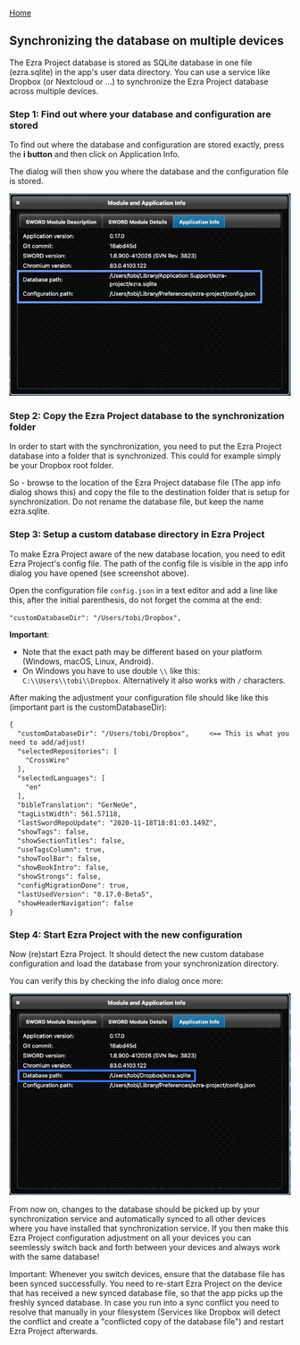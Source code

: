 <p id="navigation">
  <a href="https://ezra-project.net">Home</a>
</p>

## Synchronizing the database on multiple devices

The Ezra Project database is stored as SQLite database in one file (ezra.sqlite) in the app's user data directory. You can use a service like Dropbox (or Nextcloud or ...) to synchronize the Ezra Project database across multiple devices.

### Step 1: Find out where your database and configuration are stored

To find out where the database and configuration are stored exactly, press the **i button** and then click on Application Info.

The dialog will then show you where the database and the configuration file is stored.

![Application Info](/assets/screenshots/ezra_db_and_config_path.png "Application info dialog showing db and configuration path")

### Step 2: Copy the Ezra Project database to the synchronization folder

In order to start with the synchronization, you need to put the Ezra Project database into a folder that is synchronized. This could for example simply be your Dropbox root folder.

So - browse to the location of the Ezra Project database file (The app info dialog shows this) and copy the file to the destination folder that is setup for synchronization. Do not rename the database file, but keep the name ezra.sqlite.

### Step 3: Setup a custom database directory in Ezra Project

To make Ezra Project aware of the new database location, you need to edit Ezra Project's config file. The path of the config file is visible in the app info dialog you have opened (see screenshot above).

Open the configuration file `config.json` in a text editor and add a line like this, after the initial parenthesis, do not forget the comma at the end:

`"customDatabaseDir": "/Users/tobi/Dropbox",`

**Important**:

* Note that the exact path may be different based on your platform (Windows, macOS, Linux, Android).
* On Windows you have to use double `\\` like this: `C:\\Users\\tobi\\Dropbox`. Alternatively it also works with `/` characters.

After making the adjustment your configuration file should like like this (important part is the customDatabaseDir):

    {
      "customDatabaseDir": "/Users/tobi/Dropbox",     <== This is what you need to add/adjust!
      "selectedRepositories": [
        "CrossWire"
      ],
      "selectedLanguages": [
        "en"
      ],
      "bibleTranslation": "GerNeUe",
      "tagListWidth": 561.57118,
      "lastSwordRepoUpdate": "2020-11-18T18:01:03.149Z",
      "showTags": false,
      "showSectionTitles": false,
      "useTagsColumn": true,
      "showToolBar": false,
      "showBookIntro": false,
      "showStrongs": false,
      "configMigrationDone": true,
      "lastUsedVersion": "0.17.0-Beta5",
      "showHeaderNavigation": false
    }

### Step 4: Start Ezra Project with the new configuration

Now (re)start Ezra Project. It should detect the new custom database configuration and load the database from your synchronization directory.

You can verify this by checking the info dialog once more:

![Application Info](/assets/screenshots/ezra_dropbox_database_path.png "Application info dialog showing db and configuration path")

From now on, changes to the database should be picked up by your synchronization service and automatically synced to all other devices where you have installed that synchronization service. If you then make this Ezra Project configuration adjustment on all your devices you can seemlessly switch back and forth between your devices and always work with the same database!

Important: Whenever you switch devices, ensure that the database file has been synced successfully. You need to re-start Ezra Project on the device that has received a new synced database file, so that the app picks up the freshly synced database. In case you run into a sync conflict you need to resolve that manually in your filesystem (Services like Dropbox will detect the conflict and create a "conflicted copy of the database file") and restart Ezra Project afterwards.